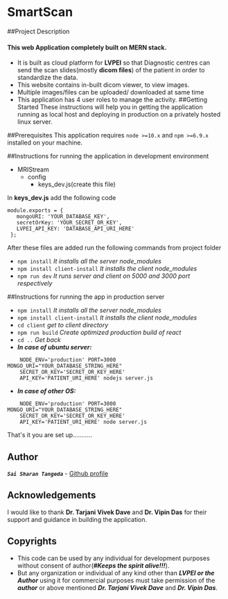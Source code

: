 # SmartScan
##Project Description
#### This web Application completely built on MERN stack.
  - It is built as cloud platform for **LVPEI** so that Diagnostic centres can send the scan slides(mostly **dicom 
  files**) of the patient in order to standardize the data.
  - This website contains in-built dicom viewer, to view images.
  - Multiple images/files can be uploaded/ downloaded at same time
  - This application has 4 user roles to manage the activity.
##Getting Started
These instructions will help you in getting the application running as local host and deploying in production on a 
privately hosted linux server.

##Prerequisites
This application requires `node >=10.x` and `npm >=6.9.x` installed on your machine.

##Instructions for running the application in development environment
- MRIStream
  - config
    - keys_dev.js(create this file)
    
In **keys_dev.js** add the following code
    
```$xslt
module.exports = {
   mongoURI: 'YOUR_DATABASE_KEY',
   secretOrKey: 'YOUR_SECRET_OR_KEY',
   LVPEI_API_KEY: 'DATABASE_API_URI_HERE'
 };
```

After these files are added run the following commands from project folder
- `npm install` _It installs all the server node_modules_
- `npm install client-install` _It installs the client node_modules_
- `npm run dev` _It runs server and client on 5000 and 3000 port respectively_

##Instructions for running the app in production server

- `npm install` _It installs all the server node_modules_
- `npm install client-install` _It installs the client node_modules_
- `cd client` _get to client directory_
- `npm run build` _Create optimized production build of react_
- `cd ..` _Get back_
- **_In case of ubuntu server:_**
```
    NODE_ENV='production' PORT=3000 MONGO_URI="YOUR_DATABASE_STRING_HERE" 
    SECRET_OR_KEY='SECRET_OR_KEY_HERE' 
    API_KEY='PATIENT_URI_HERE' nodejs server.js
``` 
- **_In case of other OS:_**
```
    NODE_ENV='production' PORT=3000 MONGO_URI="YOUR_DATABASE_STRING_HERE" 
    SECRET_OR_KEY='SECRET_OR_KEY_HERE' 
    API_KEY='PATIENT_URI_HERE' node server.js
```

That's it you are set up...........
## Author
**_`Sai Sharan Tangeda`_** - [Github profile](https://github.com/SHARANTANGEDA?tab=repositories)

## Acknowledgements
I would like to thank **Dr. Tarjani Vivek Dave** and **Dr. Vipin Das** for their support and guidance in building 
the application.
## Copyrights
- This code can be used by any individual for development purposes without consent of author(_**#Keeps the spirit 
alive!!!**_). 
- But any organization or individual of any kind other than _**LVPEI or the Author**_ using it for commercial purposes 
must take permission of the _**author**_ or above mentioned _**Dr. Tarjani Vivek Dave**_ and _**Dr. Vipin Das**_.